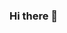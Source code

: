 ### Hi there 👋

<!--
<h4 align="left">Hi 👋! My name is Ruchaka ...</h4>

###

<div align="center">
  <img src="https://github-readme-stats.vercel.app/api?hide_title=false&hide_rank=false&show_icons=true&include_all_commits=true&count_private=true&disable_animations=false&theme=dark&locale=en&hide_border=false&username=ruchaka" height="150" alt="stats graph"  />
  <img src="https://github-readme-stats.vercel.app/api/top-langs?locale=en&hide_title=false&layout=compact&card_width=320&langs_count=5&theme=dark&hide_border=false&username=ruchaka" height="159" alt="languages graph"  />
</div>

###

<div align="left">
  <img src="https://cdn.jsdelivr.net/gh/devicons/devicon/icons/java/java-original.svg" height="25" width="36" alt="java logo"  />
  <img src="https://cdn.jsdelivr.net/gh/devicons/devicon/icons/mysql/mysql-original.svg" height="25" width="36" alt="mysql logo"  />
  <img src="https://cdn.jsdelivr.net/gh/devicons/devicon/icons/html5/html5-original.svg" height="25" width="36" alt="html5 logo"  />
  <img src="https://cdn.jsdelivr.net/gh/devicons/devicon/icons/chrome/chrome-original.svg" height="25" width="36" alt="chrome logo"  />
  <img src="https://cdn.jsdelivr.net/gh/devicons/devicon/icons/canva/canva-original.svg" height="25" width="36" alt="canva logo"  />
  <img src="https://cdn.jsdelivr.net/gh/devicons/devicon/icons/figma/figma-original.svg" height="25" width="36" alt="figma logo"  />
  <img src="https://cdn.jsdelivr.net/gh/devicons/devicon/icons/filezilla/filezilla-plain.svg" height="25" width="36" alt="filezilla logo"  />
  <img src="https://cdn.jsdelivr.net/gh/devicons/devicon/icons/firefox/firefox-original.svg" height="25" width="36" alt="firefox logo"  />
  <img src="https://cdn.jsdelivr.net/gh/devicons/devicon/icons/github/github-original.svg" height="25" width="36" alt="github logo"  />
  <img src="https://cdn.jsdelivr.net/gh/devicons/devicon/icons/google/google-original.svg" height="25" width="36" alt="google logo"  />
  <img src="https://cdn.jsdelivr.net/gh/devicons/devicon/icons/googlecloud/googlecloud-original.svg" height="25" width="36" alt="googlecloud logo"  />
  <img src="https://cdn.jsdelivr.net/gh/devicons/devicon/icons/intellij/intellij-original.svg" height="25" width="36" alt="intellij logo"  />
  <img src="https://cdn.jsdelivr.net/gh/devicons/devicon/icons/linkedin/linkedin-original.svg" height="25" width="36" alt="linkedin logo"  />
  <img src="https://cdn.jsdelivr.net/gh/devicons/devicon/icons/opera/opera-original.svg" height="25" width="36" alt="opera logo"  />
  <img src="https://cdn.jsdelivr.net/gh/devicons/devicon/icons/oracle/oracle-original.svg" height="25" width="36" alt="oracle logo"  />
  <img src="https://cdn.jsdelivr.net/gh/devicons/devicon/icons/safari/safari-original.svg" height="25" width="36" alt="safari logo"  />
  <img src="https://cdn.jsdelivr.net/gh/devicons/devicon/icons/slack/slack-original.svg" height="25" width="36" alt="slack logo"  />
  <img src="https://cdn.jsdelivr.net/gh/devicons/devicon/icons/vscode/vscode-original.svg" height="25" width="36" alt="vscode logo"  />
  <img src="https://cdn.jsdelivr.net/gh/devicons/devicon/icons/windows8/windows8-original.svg" height="25" width="36" alt="windows8 logo"  />
</div>

###

<div align="left">
  <img src="https://raw.githubusercontent.com/maurodesouza/profile-readme-generator/master/src/assets/icons/social/youtube/default.svg" width="40" height="29" alt="youtube logo"  />
  <img src="https://raw.githubusercontent.com/maurodesouza/profile-readme-generator/master/src/assets/icons/social/gmail/default.svg" width="40" height="29" alt="gmail logo"  />
  <img src="https://raw.githubusercontent.com/maurodesouza/profile-readme-generator/master/src/assets/icons/social/linkedin/default.svg" width="40" height="29" alt="linkedin logo"  />
  <img src="https://raw.githubusercontent.com/maurodesouza/profile-readme-generator/master/src/assets/icons/social/facebook/default.svg" width="40" height="29" alt="facebook logo"  />
  <img src="https://raw.githubusercontent.com/maurodesouza/profile-readme-generator/master/src/assets/icons/social/hackerrank/default.svg" width="40" height="29" alt="hackerrank logo"  />
  <img src="https://raw.githubusercontent.com/maurodesouza/profile-readme-generator/master/src/assets/icons/social/stackoverflow/default.svg" width="40" height="29" alt="stackoverflow logo"  />
  <img src="https://raw.githubusercontent.com/maurodesouza/profile-readme-generator/master/src/assets/icons/social/telegram/default.svg" width="40" height="29" alt="telegram logo"  />
  <img src="https://raw.githubusercontent.com/maurodesouza/profile-readme-generator/master/src/assets/icons/social/whatsapp/default.svg" width="40" height="29" alt="whatsapp logo"  />
</div>

###

<br clear="both">

<img src="https://raw.githubusercontent.com/ruchaka/ruchaka/blob/output/snake.svg" alt="Snake animation" />

###
